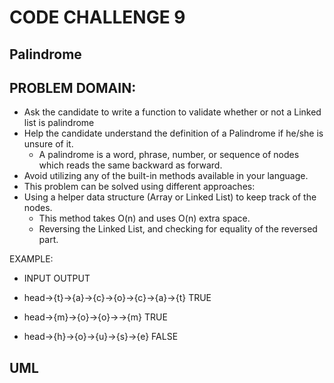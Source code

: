 # CODE CHALLENGE 9

## Palindrome

## PROBLEM DOMAIN:

- Ask the candidate to write a function to validate whether or not a Linked list is palindrome
- Help the candidate understand the definition of a Palindrome if he/she is unsure of it.
    - A palindrome is a word, phrase, number, or sequence of nodes which reads the same backward as forward.
- Avoid utilizing any of the built-in methods available in your language.
- This problem can be solved using different approaches:
- Using a helper data structure (Array or Linked List) to keep track of the nodes.
    - This method takes O(n) and uses O(n) extra space.
    - Reversing the Linked List, and checking for equality of the reversed part.


EXAMPLE:

- INPUT																						  OUTPUT

- head->{t}->{a}->{c}->{o}->{c}->{a}->{t}						  TRUE

- head->{m}->{o}->{o}->->{m}												  TRUE

- head->{h}->{o}->{u}->{s}->{e}											  FALSE

## UML

